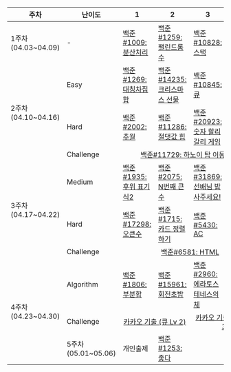 <table>
  <thead>
    <tr>
      <th>주차</th>
      <th>난이도</th>
      <th>1</th>
      <th>2</th>
      <th>3</th>
      <th>4</th>
    </tr>
  </thead>
  <tbody>
    <tr>
      <td rowspan="1">1주차<br>(04.03~04.09)</td>
      <td>-</td>
      <td><a href="https://www.acmicpc.net/problem/1009">백준#1009: 분산처리</a></td>
      <td><a href="https://www.acmicpc.net/problem/1259">백준#1259: 팰린드롬수</a></td>
      <td><a href="https://www.acmicpc.net/problem/10828">백준#10828: 스택</a></td>
      <td><a href="https://www.acmicpc.net/problem/7785">백준#7785: 회사에 있는 사람</a></td>
    </tr>
    <tr>
      <td rowspan="3">2주차<br>(04.10~04.16)</td>
      <td>Easy</td>
      <td><a href="https://www.acmicpc.net/problem/1269">백준#1269: 대칭차집합</a></td>
      <td><a href="https://www.acmicpc.net/problem/14235">백준#14235: 크리스마스 선물</a></td>
      <td><a href="https://www.acmicpc.net/problem/10845">백준#10845: 큐</a></td>
      <td><a href="https://www.acmicpc.net/problem/10866">백준#10866: 덱</a></td>
    </tr>
    <tr>
      <td>Hard</td>
      <td><a href="https://www.acmicpc.net/problem/2002">백준#2002: 추월</a></td>
      <td><a href="https://www.acmicpc.net/problem/11286">백준#11286: 절댓값 힙</a></td>
      <td><a href="https://www.acmicpc.net/problem/20923">백준#20923: 숫자 할리갈리 게임</a></td>
      <td><a href="https://www.acmicpc.net/problem/13335">백준#13335: 트럭</a></td>
    </tr>
    <tr>
      <td>Challenge</td>
      <td colspan="4" align="center">
        <a href="https://www.acmicpc.net/problem/11729">백준#11729: 하노이 탑 이동 순서</a>
      </td>
    </tr>
    <tr>
      <td rowspan="3">3주차<br>(04.17~04.22)</td>
      <td>Medium</td>
      <td><a href="https://www.acmicpc.net/problem/1935">백준#1935: 후위 표기식2</a></td>
      <td><a href="https://www.acmicpc.net/problem/2075">백준#2075: N번째 큰 수</a></td>
      <td><a href="https://www.acmicpc.net/problem/31869">백준#31869: 선배님 밥 사주세요!</a></td>
      <td><a href="https://www.acmicpc.net/problem/14426">백준#14426: 접두사 찾기</a></td>
    </tr>
    <tr>
      <td>Hard</td>
      <td><a href="https://www.acmicpc.net/problem/17298">백준#17298: 오큰수</a></td>
      <td><a href="https://www.acmicpc.net/problem/1715">백준#1715: 카드 정렬하기</a></td>
      <td><a href="https://www.acmicpc.net/problem/5430">백준#5430: AC</a></td>
      <td><a href="https://www.acmicpc.net/problem/1068">백준#1068: 트리</a></td>
    </tr>
    <tr>
      <td>Challenge</td>
      <td colspan="4" align="center">
        <a href="https://www.acmicpc.net/problem/6581">백준#6581: HTML</a>
      </td>
    </tr>
    <tr>
      <td rowspan="3">4주차<br>(04.23~04.30)</td>
      <td>Algorithm</td>
      <td><a href="https://www.acmicpc.net/problem/1806">백준#1806: 부분합</a></td>
      <td><a href="https://www.acmicpc.net/problem/15961">백준#15961: 회전초밥</a></td>
      <td><a href="https://www.acmicpc.net/problem/2960">백준#2960: 에라토스테네스의 체</a></td>
      <td><a href="https://www.acmicpc.net/problem/1149">백준#1149: RGB 거리</a></td>
    </tr>
    <tr>
      <td>Challenge</td>
      <td colspan="2" align="center">
        <a href="https://school.programmers.co.kr/learn/courses/30/lessons/118667">카카오 기출 (큐 Lv 2)</a>
      </td>
      <td colspan="2" align="center">
        <a href="https://school.programmers.co.kr/learn/courses/30/lessons/92343">카카오 기출 (트리 Lv 3)</a>
      </td>
    </tr>
    <tr>
      <td rowspan="1">5주차<br>(05.01~05.06)</td>
      <td>개인출제</td>
      <td><a href="https://www.acmicpc.net/problem/1253">백준#1253: 좋다</a></td>
      <td></td>
      <td></td>
      <td></td>
    </tr>
  </tbody>
</table>
